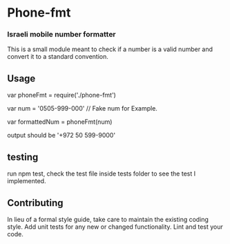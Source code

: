 # Phone-fmt
### Israeli mobile number formatter

This is a small module meant to check if a number is a valid number and convert it to a standard convention.

## Usage

var phoneFmt = require('./phone-fmt')

var num = '0505-999-000' // Fake num for Example. 

var formattedNum = phoneFmt(num)

output should be '+972 50 599-9000'

## testing 

run npm test, check the test file inside tests folder to see the test I implemented. 

## Contributing

In lieu of a formal style guide, take care to maintain the existing coding style. Add unit tests for any new or changed functionality. Lint and test your code.